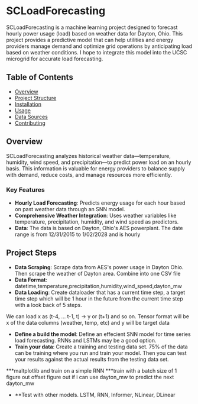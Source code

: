 # SCLoadForecasting

SCLoadForecasting is a machine learning project designed to forecast hourly power usage (load) based on weather data for Dayton, Ohio. This project provides a predictive model that can help utilities and energy providers manage demand and optimize grid operations by anticipating load based on weather conditions. I hope to integrate this model into the UCSC microgrid for accurate load forecasting.

## Table of Contents
- [Overview](#overview)
- [Project Structure](#project-structure)
- [Installation](#installation)
- [Usage](#usage)
- [Data Sources](#data-sources)
- [Contributing](#contributing)

## Overview

SCLoadForecasting analyzes historical weather data—temperature, humidity, wind speed, and precipitation—to predict power load on an hourly basis. This information is valuable for energy providers to balance supply with demand, reduce costs, and manage resources more efficiently.

### Key Features
- **Hourly Load Forecasting**: Predicts energy usage for each hour based on past weather data through an SNN model.
- **Comprehensive Weather Integration**: Uses weather variables like temperature, precipitation, humidity, and wind speed as predictors.
- **Data**: The data is based on Dayton, Ohio's AES powerplant. The date range is from 12/31/2015 to 1/02/2028 and is hourly

## Project Steps

- **Data Scraping**: Scrape data from AES's power usage in Dayton Ohio. Then scrape the weather of Dayton area. Combine into one CSV file
- **Data Format**: datetime,temperature,precipitation,humidity,wind_speed,dayton_mw
- **Data Loading**: Create dataloader that has a current time step, a target time step which will be 1 hour in the future from the current time step with a look back of 5 steps. 

We can load x as (t-4, ... t-1, t) -> y or (t+1) and so on. Tensor format will be x of the data columns (weather, temp, etc) and y will be target data

- **Define a build the model**: Define an effecient SNN model for time series load forecasting. RNNs and LSTMs may be a good option.
- **Train your data**: Create a training and testing data set. 75% of the data can be training where you run and train your model. Then you can test your results against the actual results from the testing data set. 

***maltplotlib and train on a simple RNN
***train with a batch size of 1
    figure out offset
    figure out if i can use dayton_mw to predict the next dayton_mw

- **Test with other models. LSTM, RNN, Informer, NLinear, DLinear




